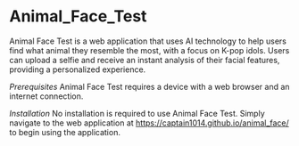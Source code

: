 # Animal_Face_Test

Animal Face Test is a web application that uses AI technology to help users find what animal they resemble the most, with a focus on K-pop idols. Users can upload a selfie and receive an instant analysis of their facial features, providing a personalized experience.

*Prerequisites*
Animal Face Test requires a device with a web browser and an internet connection.

*Installation*
No installation is required to use Animal Face Test. Simply navigate to the web application at https://captain1014.github.io/animal_face/ to begin using the application.
